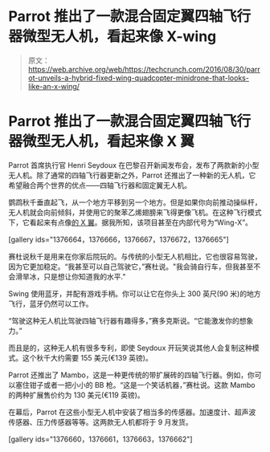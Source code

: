 # Parrot 推出了一款混合固定翼四轴飞行器微型无人机，看起来像 X-wing 

> 原文：<https://web.archive.org/web/https://techcrunch.com/2016/08/30/parrot-unveils-a-hybrid-fixed-wing-quadcopter-minidrone-that-looks-like-an-x-wing/>

# Parrot 推出了一款混合固定翼四轴飞行器微型无人机，看起来像 X 翼

Parrot 首席执行官 Henri Seydoux 在巴黎召开新闻发布会，发布了两款新的小型无人机。除了通常的四轴飞行器更新之外，Parrot 还推出了一种新的无人机，它希望融合两个世界的优点——四轴飞行器和固定翼无人机。

鹦鹉秋千垂直起飞，从一个地方平移到另一个地方。但是如果你向前推动操纵杆，无人机就会向前倾斜，并使用它的聚苯乙烯翅膀来飞得更像飞机。在这种飞行模式下，它看起来有点像[的 X 翼](https://web.archive.org/web/20221206152720/https://en.wikipedia.org/wiki/X-wing_fighter)。据我所知，该项目甚至在内部代号为“Wing-X”。

[gallery ids="1376664，1376666，1376667，1376672，1376665"]

赛杜说秋千是用来在你家后院玩的。与传统的小型无人机相比，它也很容易驾驶，因为它更加稳定。“我甚至可以自己驾驶它，”赛杜说。"我会骑自行车，但我甚至不会滑旱冰，只是想让你知道我的水平."

Swing 使用蓝牙，并配有游戏手柄。你可以让它在你头上 300 英尺(90 米)的地方飞行，蓝牙仍然可以工作。

“驾驶这种无人机比驾驶四轴飞行器有趣得多，”赛多克斯说。“它能激发你的想象力。”

而且是的，这种无人机有很多专利，即使 Seydoux 开玩笑说其他人会复制这种模式。这个秋千大约需要 155 美元(€139 英镑)。

Parrot 还推出了 Mambo，这是一种更传统的带扩展砖的四轴飞行器。例如，你可以塞住钳子或者一把小小的 BB 枪。“这是一个笑话机器，”赛杜说。这款 Mambo 的两种扩展售价约为 130 美元(€119 英镑)。

在幕后，Parrot 在这些小型无人机中安装了相当多的传感器。加速度计、超声波传感器、压力传感器等等。这两款无人机都将于 9 月发货。

[gallery ids="1376660，1376661，1376663，1376662"]